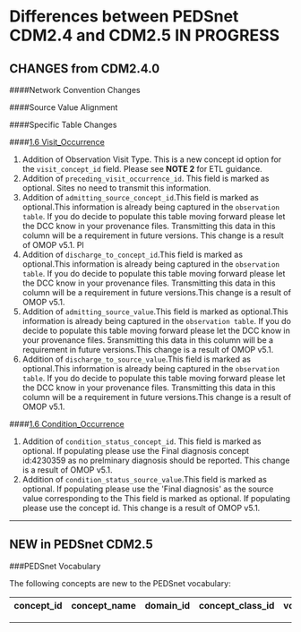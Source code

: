 # Differences between PEDSnet CDM2.4 and CDM2.5 ****IN PROGRESS****

## CHANGES from CDM2.4.0

####Network Convention Changes 

####Source Value Alignment

####Specific Table Changes

####[1.6 Visit_Occurrence](Pedsnet_CDM_ETL_Conventions.md#16-visit_occurrence)
1. Addition of Observation Visit Type. This is a new concept id option for the `visit_concept_id` field. Please see **NOTE 2** for ETL guidance. 
1. Addition of `preceding_visit_occurrence_id`. This field is marked as optional. Sites no need to transmit this information.
2. Addition of `admitting_source_concept_id`.This field is marked as optional.This information is already being captured in the `observation table`. If you do decide to populate this table moving forward please let the DCC know in your provenance files. Transmitting this data in this column will be a requirement in future versions. This change is a result of OMOP v5.1. Pl
3. Addition of `discharge_to_concept_id`.This field is marked as optional.This information is already being captured in the `observation table`. If you do decide to populate this table moving forward please let the DCC know in your provenance files. Transmitting this data in this column will be a requirement in future versions.This change is a result of OMOP v5.1.
4. Addition of `admitting_source_value`.This field is marked as optional.This information is already being captured in the `observation table`. If you do decide to populate this table moving forward please let the DCC know in your provenance files. 5ransmitting this data in this column will be a requirement in future versions.This change is a result of OMOP v5.1.
2. Addition of `discharge_to_source_value`.This field is marked as optional.This information is already being captured in the `observation table`. If you do decide to populate this table moving forward please let the DCC know in your provenance files. Transmitting this data in this column will be a requirement in future versions.This change is a result of OMOP v5.1.

####[1.6 Condition_Occurrence](Pedsnet_CDM_ETL_Conventions.md#17-condition_occurrence)
1. Addition of `condition_status_concept_id`. This field is marked as optional. If populating please use the Final diagnosis concept id:4230359 as no prelminary diagnosis should be reported. This change is a result of OMOP v5.1.
2. Addition of `condition_status_source_value`.This field is marked as optional. If populating please use the 'Final diagnosis' as the source value corresponding to the This field is marked as optional. If populating please use the concept id. This change is a result of OMOP v5.1.

***

## NEW in PEDSnet CDM2.5



###PEDSnet Vocabulary

The following concepts are new to the PEDSnet vocabulary:

 concept_id |                 concept_name                 |   domain_id    | concept_class_id | vocabulary_id 
------------|----------------------------------------------|----------------|------------------|---------------
 
***
